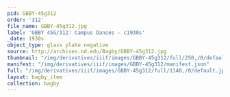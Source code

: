 ```yaml
---
pid: GBBY-45g312
order: '312'
file_name: GBBY-45g312.jpg
label: 'GBBY 45G/312: Campus Dances - c1930s'
_date: 1930s
object_type: glass plate negative
source: http://archives.nd.edu/Bagby/GBBY-45g312.jpg
thumbnail: "/img/derivatives/iiif/images/GBBY-45g312/full/250,/0/default.jpg"
manifest: "/img/derivatives/iiif/images/GBBY-45g312/manifest.json"
full: "/img/derivatives/iiif/images/GBBY-45g312/full/1140,/0/default.jpg"
layout: bagby_item
collection: bagby
---
```

